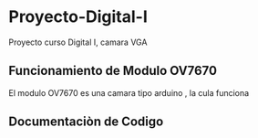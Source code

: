 # Proyecto-Digital-I
Proyecto curso Digital I, camara VGA
## Funcionamiento de Modulo OV7670
El modulo OV7670 es una camara tipo arduino , la cula funciona 
## Documentaciòn de Codigo 
